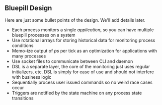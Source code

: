 ## Bluepill Design
Here are just some bullet points of the design. We'll add details later.

 * Each process monitors a single _application_, so you can have multiple bluepill processes on a system
 * Use rotational arrays for storing historical data for monitoring process conditions
 * Memo-ize output of _ps_ per tick as an optimization for applications with many processes
 * Use socket files to communicate between CLI and daemon
 * DSL is a separate layer, the core of the monitoring just uses regular initializers, etc. DSL is simply for ease of use and should not interfere with business logic
 * Sequentially process user issued commands so no weird race cases occur
 * Triggers are notified by the state machine on any process state transitions
